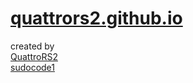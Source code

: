 # <a href="quattrors2.github.io">quattrors2.github.io</a>
created by <br />
<a href="https://github.com/QuattroRS2">QuattroRS2</a> <br />
<a href="https://github.com/sudocode1">sudocode1</a>
